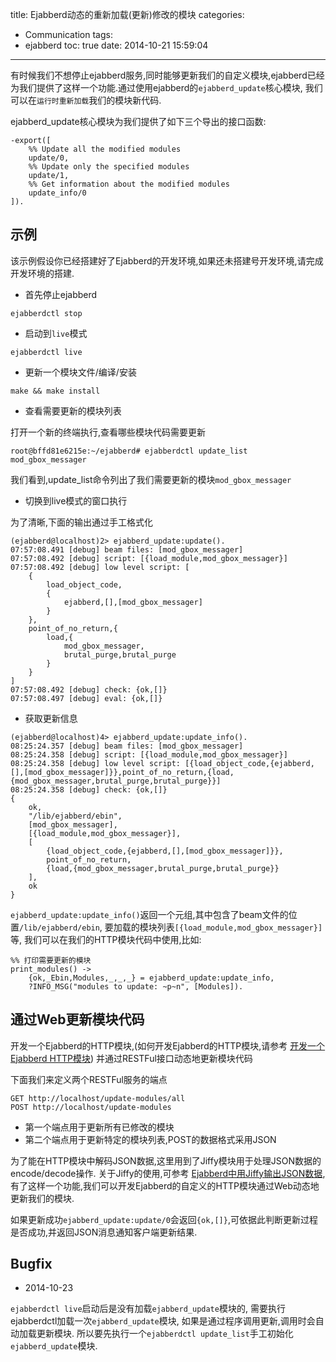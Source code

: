 title: Ejabberd动态的重新加载(更新)修改的模块
categories:
  - Communication
tags:
  - ejabberd
toc: true
date: 2014-10-21 15:59:04
---

有时候我们不想停止ejabberd服务,同时能够更新我们的自定义模块,ejabberd已经为我们提供了这样一个功能.通过使用ejabberd的`ejabberd_update`核心模块, 我们可以在`运行时重新加载`我们的模块新代码.

ejabberd_update核心模块为我们提供了如下三个导出的接口函数:

```
-export([
    %% Update all the modified modules
    update/0,
    %% Update only the specified modules
    update/1,
    %% Get information about the modified modules
    update_info/0
]).
```

## 示例

该示例假设你已经搭建好了Ejabberd的开发环境,如果还未搭建号开发环境,请完成开发环境的搭建.

- 首先停止ejabberd

```
ejabberdctl stop
```

- 启动到`live`模式

```
ejabberdctl live
```

- 更新一个模块文件/编译/安装

```
make && make install
```

- 查看需要更新的模块列表

打开一个新的终端执行,查看哪些模块代码需要更新

```
root@bffd81e6215e:~/ejabberd# ejabberdctl update_list
mod_gbox_messager
```

我们看到,update_list命令列出了我们需要更新的模块`mod_gbox_messager`

- 切换到live模式的窗口执行

为了清晰,下面的输出通过手工格式化

```
(ejabberd@localhost)2> ejabberd_update:update().
07:57:08.491 [debug] beam files: [mod_gbox_messager]
07:57:08.492 [debug] script: [{load_module,mod_gbox_messager}]
07:57:08.492 [debug] low level script: [
    {
        load_object_code,
        {
            ejabberd,[],[mod_gbox_messager]
        }
    },
    point_of_no_return,{
        load,{
            mod_gbox_messager,
            brutal_purge,brutal_purge
        }
    }
]
07:57:08.492 [debug] check: {ok,[]}
07:57:08.497 [debug] eval: {ok,[]}
```

- 获取更新信息


```
(ejabberd@localhost)4> ejabberd_update:update_info().
08:25:24.357 [debug] beam files: [mod_gbox_messager]
08:25:24.358 [debug] script: [{load_module,mod_gbox_messager}]
08:25:24.358 [debug] low level script: [{load_object_code,{ejabberd,[],[mod_gbox_messager]}},point_of_no_return,{load,{mod_gbox_messager,brutal_purge,brutal_purge}}]
08:25:24.358 [debug] check: {ok,[]}
{
    ok,
    "/lib/ejabberd/ebin",
    [mod_gbox_messager],
    [{load_module,mod_gbox_messager}],
    [
        {load_object_code,{ejabberd,[],[mod_gbox_messager]}},
        point_of_no_return,
        {load,{mod_gbox_messager,brutal_purge,brutal_purge}}
    ],
    ok
}
```

`ejabberd_update:update_info()`返回一个元组,其中包含了beam文件的位置`/lib/ejabberd/ebin`, 要加载的模块列表`[{load_module,mod_gbox_messager}]`等, 我们可以在我们的HTTP模块代码中使用,比如:

```
%% 打印需要更新的模块
print_modules() ->
    {ok,_Ebin,Modules,_,_,_} = ejabberd_update:update_info,
    ?INFO_MSG("modules to update: ~p~n", [Modules]).
```




## 通过Web更新模块代码

开发一个Ejabberd的HTTP模块,(如何开发Ejabberd的HTTP模块,请参考 [开发一个Ejabberd HTTP模块][开发一个Ejabberd HTTP模块]) 并通过RESTFul接口动态地更新模块代码

下面我们来定义两个RESTFul服务的端点

```
GET http://localhost/update-modules/all
POST http://localhost/update-modules
```

- 第一个端点用于更新所有已修改的模块
- 第二个端点用于更新特定的模块列表,POST的数据格式采用JSON

为了能在HTTP模块中解码JSON数据,这里用到了Jiffy模块用于处理JSON数据的encode/decode操作. 关于Jiffy的使用,可参考 [Ejabberd中用Jiffy输出JSON数据][Ejabberd中用Jiffy输出JSON数据],有了这样一个功能,我们可以开发Ejabberd的自定义的HTTP模块通过Web动态地更新我们的模块.

如果更新成功`ejabberd_update:update/0`会返回`{ok,[]}`,可依据此判断更新过程是否成功,并返回JSON消息通知客户端更新结果.

## Bugfix

- 2014-10-23

`ejabberdctl live`启动后是没有加载`ejabberd_update`模块的, 需要执行ejabberdctl加载一次`ejabberd_update`模块, 如果是通过程序调用更新,调用时会自动加载更新模块. 所以要先执行一个`ejabberdctl update_list`手工初始化`ejabberd_update`模块.


 [Ejabberd中用Jiffy输出JSON数据]:/2014/09/28/ejabberd-jiffy
 [开发一个Ejabberd HTTP模块]:/2014/09/18/ejabberd-http-module

